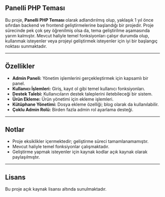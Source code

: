 ## Panelli PHP Teması

Bu proje, **Panelli PHP Teması** olarak adlandırılmış olup, yaklaşık 1 yıl önce sıfırdan backend ve frontend geliştirmelerine başlandığı bir projedir. Proje sürecinde pek çok şey öğrenilmiş olsa da, tema geliştirilme aşamasında yarım kalmıştır. Mevcut haliyle temel fonksiyonları çalışır durumda olup, kullanmak isteyenler veya projeyi geliştirmek isteyenler için iyi bir başlangıç noktası sunmaktadır.

---

## Özellikler

- **Admin Paneli:** Yönetim işlemlerini gerçekleştirmek için kapsamlı bir panel.
- **Kullanıcı İşlemleri:** Giriş, kayıt ol gibi temel kullanıcı fonksiyonları.
- **Destek Talebi:** Kullanıcıların destek taleplerini iletebileceği bir sistem.
- **Ürün Ekleme:** Ürün yönetimi için ekleme işlemleri.
- **Kütüphane Yönetimi:** Dosya ekleme özelliği; blog olarak da kullanılabilir.
- **Çoklu Admin Rolü:** Birden fazla admin rol ayarlama desteği.

---

## Notlar

- Proje eksiklikler içermektedir; geliştirme süreci tamamlanamamıştır.
- Mevcut haliyle temel fonksiyonlar çalışmaktadır.
- Geliştirme yapmak isteyenler için kaynak kodlar açık kaynak olarak paylaşılmıştır.

---

## Lisans

Bu proje açık kaynak lisansı altında sunulmaktadır. 
